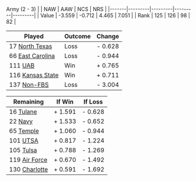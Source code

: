 Army (2 - 3)
|       |   NAW   |   AAW   |   NCS   |   NRS   |
|-------|---------|---------|---------|---------|
| Value |  -3.559 |  -0.712 |   4.465 |   7.051 |
| Rank  |     125 |     126 |      98 |      82 |

| Played                    | Outcome    |  Change  |
|---------------------------|------------|----------|
|  17 [North Texas           ](NorthTexas.md)| Loss       | -  0.628 |
|  66 [East Carolina         ](EastCarolina.md)| Loss       | -  0.944 |
| 111 [UAB                   ](UAB.md)| Win        | +  0.765 |
| 116 [Kansas State          ](KansasState.md)| Win        | +  0.711 |
| 137 [Non-FBS               ](NonFBS.md)| Loss       | -  3.004 |

| Remaining                 |  If Win  |  If Loss |
|---------------------------|----------|----------|
|  16 [Tulane                ](Tulane.md)| +  1.591 | -  0.628 |
|  22 [Navy                  ](Navy.md)| +  1.533 | -  0.652 |
|  65 [Temple                ](Temple.md)| +  1.060 | -  0.944 |
| 101 [UTSA                  ](UTSA.md)| +  0.817 | -  1.224 |
| 105 [Tulsa                 ](Tulsa.md)| +  0.788 | -  1.269 |
| 119 [Air Force             ](AirForce.md)| +  0.670 | -  1.492 |
| 130 [Charlotte             ](Charlotte.md)| +  0.591 | -  1.692 |

